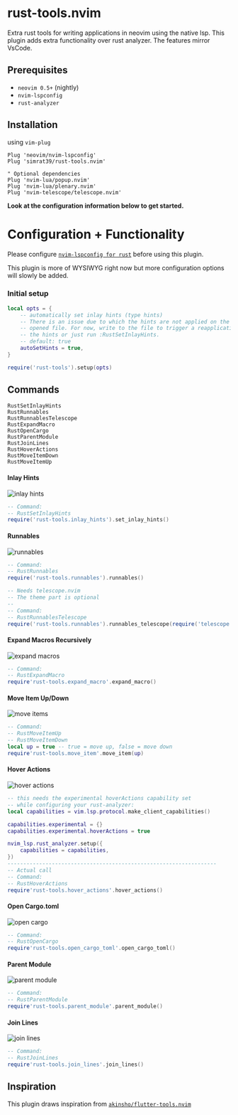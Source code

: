 # rust-tools.nvim
Extra rust tools for writing applications in neovim using the native lsp.
This plugin adds extra functionality over rust analyzer. The features mirror VsCode.

## Prerequisites

- `neovim 0.5+` (nightly)
- `nvim-lspconfig`
- `rust-analyzer`

## Installation

using `vim-plug`

```vim
Plug 'neovim/nvim-lspconfig'
Plug 'simrat39/rust-tools.nvim'

" Optional dependencies
Plug 'nvim-lua/popup.nvim'
Plug 'nvim-lua/plenary.nvim'
Plug 'nvim-telescope/telescope.nvim'
```
<b>Look at the configuration information below to get started.</b>

# Configuration + Functionality

Please configure [`nvim-lspconfig for rust`](https://github.com/neovim/nvim-lspconfig/blob/master/CONFIG.md#rust_analyzer) before using this plugin.

This plugin is more of WYSIWYG right now but more configuration options will slowly be added.

### Initial setup
```lua
local opts = {
    -- automatically set inlay hints (type hints)
    -- There is an issue due to which the hints are not applied on the first
    -- opened file. For now, write to the file to trigger a reapplication of
    -- the hints or just run :RustSetInlayHints.
    -- default: true
    autoSetHints = true,
}

require('rust-tools').setup(opts)
```

## Commands
```vim
RustSetInlayHints
RustRunnables
RustRunnablesTelescope
RustExpandMacro
RustOpenCargo 
RustParentModule
RustJoinLines
RustHoverActions
RustMoveItemDown
RustMoveItemUp
```

#### Inlay Hints
![inlay hints](./images/inlay_hints.png)
```lua
-- Command:
-- RustSetInlayHints
require('rust-tools.inlay_hints').set_inlay_hints()
```

#### Runnables
![runnables](./images/runnables.gif)
```lua
-- Command:
-- RustRunnables
require('rust-tools.runnables').runnables()

-- Needs telescope.nvim
-- The theme part is optional
--
-- Command:
-- RustRunnablesTelescope
require('rust-tools.runnables').runnables_telescope(require('telescope.themes').get_dropdown({}))
```
#### Expand Macros Recursively 
![expand macros](./images/expand_macros_recursively.gif)
```lua
-- Command:
-- RustExpandMacro  
require'rust-tools.expand_macro'.expand_macro()
```

#### Move Item Up/Down
![move items](./images/move_item.gif)
```lua
-- Command:
-- RustMoveItemUp    
-- RustMoveItemDown    
local up = true -- true = move up, false = move down
require'rust-tools.move_item'.move_item(up)
```

#### Hover Actions
![hover actions](./images/hover_actions.gif)
```lua
-- this needs the experimental hoverActions capability set
-- while configuring your rust-analyzer:
local capabilities = vim.lsp.protocol.make_client_capabilities()

capabilities.experimental = {}
capabilities.experimental.hoverActions = true

nvim_lsp.rust_analyzer.setup({
    capabilities = capabilities,
})
------------------------------------------------------------------
-- Actual call
-- Command:
-- RustHoverActions 
require'rust-tools.hover_actions'.hover_actions()
```

#### Open Cargo.toml
![open cargo](./images/open_cargo_toml.gif)
```lua
-- Command:
-- RustOpenCargo
require'rust-tools.open_cargo_toml'.open_cargo_toml()
```

#### Parent Module
![parent module](./images/parent_module.gif)
```lua
-- Command:
-- RustParentModule 
require'rust-tools.parent_module'.parent_module()
```

#### Join Lines
![join lines](./images/join_lines.gif)
```lua
-- Command:
-- RustJoinLines  
require'rust-tools.join_lines'.join_lines()
```

## Inspiration

This plugin draws inspiration from [`akinsho/flutter-tools.nvim`](https://github.com/akinsho/flutter-tools.nvim)
